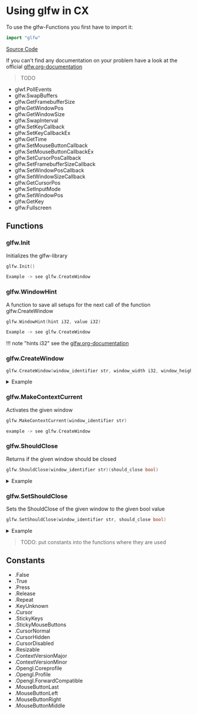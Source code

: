 # Using glfw in CX
To use the glfw-Functions you first have to import it:
```go 
import "glfw" 
```
[Source Code](https://github.com/skycoin/cx/blob/develop/cx/op_glfw.go)

If you can't find any documentation on your problem have a look at the official [glfw.org-documentation](https://www.glfw.org/documentation.html)

> TODO

* glwf.PollEvents
* glfw.SwapBuffers
* glfw.GetFramebufferSize
* glfw.GetWindowPos
* glfw.GetWindowSize
* glfw.SwapInterval
* glfw.SetKeyCallback
* glfw.SetKeyCallbackEx
* glfw.GetTime
* glfw.SetMouseButtonCallback
* glfw.SetMouseButtonCallbackEx
* glfw.SetCursorPosCallback
* glfw.SetFramebufferSizeCallback
* glfw.SetWindowPosCallback
* glfw.SetWindowSizeCallback
* glfw.GetCursorPos
* glfw.SetInputMode
* glfw.SetWindowPos
* glfw.GetKey
* glfw.Fullscreen

## Functions
### glfw.Init
Initializes the glfw-library
```go
glfw.Init()
```
```go
Example -> see glfw.CreateWindow
```
### glfw.WindowHint
A function to save all setups for the next call of the function glfw.CreateWindow
```go
glfw.WindowHint(hint i32, value i32)
```
```go
Example -> see glfw.CreateWindow
```

!!! note "hints i32"
    see the [glfw.org-documentation](https://www.glfw.org/docs/latest/window_guide.html#window_hints)

### glfw.CreateWindow
```go
glfw.CreateWindow(window_identifier str, window_width i32, window_height i32, window_caption str)
```
<details>
<summary>Example</summary>

```go
//glfw.Init, glfw.WindowHint, glfw.CreateWindow (,glfw.MakeContextCurrent)
////inputs
var window_identifier str = "Window1"
var window_widht i32 = 1920  //pixles
var window_height i32 = 1000 //pixles
var window_caption str = "window-caption-example"
////function call
glfw.Init()
glfw.WindowHint(glfw.Resizable, glfw.False)
glfw.WindowHint(glfw.ContextVersionMajor, 2)
glfw.WindowHint(glfw.ContextVersionMinor, 1)

glfw.CreateWindow(window_identifier, window_width, window_height, window_caption)
glfw.MakeContextCurrent(window_identifier)
```
</details>

### glfw.MakeContextCurrent
Activates the given window
```go
glfw.MakeContextCurrent(window_identifier str)
```

```go
example -> see glfw.CreateWindow
```
### glfw.ShouldClose
Returns if the given window should be closed
```go
glfw.ShouldClose(window_identifier str)(should_close bool)
```
<details>
<summary>Example</summary>

```go
//glfw.ShouldClose
////input
var window_identifier str = "Window1"
////output
var should_close bool
////function call
should_close = glfw.ShouldClose(window_identifier str)
for bool.not(should_close){
    //do something
}
////function call alternative
for bool.not(glfw.ShouldClose(window_identifier str)){
    //do something
}
```
</details>

### glfw.SetShouldClose
Sets the ShouldClose of the given window to the given bool value
```go
glfw.SetShouldClose(window_identifier str, should_close bool)
```
<details>
<summary>Example</summary>

```go
//glfw.SetShouldClose
////input
var window_identifier str = "Window1"
var should_close bool = true
////function call
glfw.SetShouldClose(window_identifier, should_close)
```
</details>

> TODO: put constants into the functions where they are used

## Constants
* .False
* .True
* .Press
* .Release
* .Repeat
* .KeyUnknown
* .Cursor
* .StickyKeys
* .StickyMouseButtons
* .CursorNormal
* .CursorHidden
* .CursorDisabled
* .Resizable
* .ContextVersionMajor
* .ContextVersionMinor
* .Opengl.Coreprofile
* .Opengl.Profile
* .Opengl.ForwardCompatible
* .MouseButtonLast
* .MouseButtonLeft
* .MouseButtonRight
* .MouseButtonMiddle
